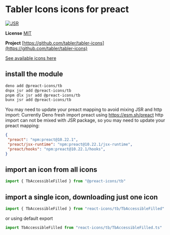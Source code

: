 # Tabler Icons icons for preact

[![JSR](https://jsr.io/badges/@preact-icons/tb)](https://jsr.io/@preact-icons/tb)

**License** [MIT](https://opensource.org/licenses/MIT)

**Project** [https://github.com/tabler/tabler-icons](https://github.com/tabler/tabler-icons)

[See available icons here](https://react-icons.deno.dev/tb)

## install the module

```bash
deno add @preact-icons/tb
dnpx jsr add @preact-icons/tb
pnpm dlx jsr add @preact-icons/tb
bunx jsr add @preact-icons/tb
```

You may need to update your preact mapping to avoid mixing JSR and http import:
Currently Deno fresh import preact using https://esm.sh/preact http import can not be mixed with JSR package, so you may need to update your preact mapping:
```json
{
 "preact": "npm:preact@10.22.1",
 "preact/jsx-runtime": "npm:preact@10.22.1/jsx-runtime",
 "preact/hooks": "npm:preact@10.22.1/hooks",
}
```

## import an icon from all icons

```ts
import { TbAccessibleFilled } from "@preact-icons/tb"
```

## import a single icon, downloading just one icon

```ts
import { TbAccessibleFilled } from "react-icons/tb/TbAccessibleFilled"
```

or using default export

```ts
import TbAccessibleFilled from "react-icons/tb/TbAccessibleFilled.ts"
```
